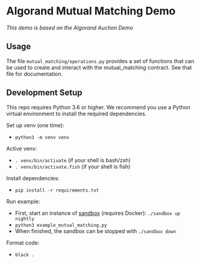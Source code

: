 # Algorand Mutual Matching Demo

*This demo is based on the Algorand Auction Demo*

## Usage

The file `mutual_matching/operations.py` provides a set of functions that can be used to create and interact
with the mutual_matching contract. See that file for documentation.

## Development Setup

This repo requires Python 3.6 or higher. We recommend you use a Python virtual environment to install
the required dependencies.

Set up venv (one time):
 * `python3 -m venv venv`

Active venv:
 * `. venv/bin/activate` (if your shell is bash/zsh)
 * `. venv/bin/activate.fish` (if your shell is fish)

Install dependencies:
* `pip install -r requirements.txt`

Run example:
* First, start an instance of [sandbox](https://github.com/algorand/sandbox) (requires Docker): `./sandbox up nightly`
* `python3 example_mutual_matching.py`
* When finished, the sandbox can be stopped with `./sandbox down`

Format code:
* `black .`
